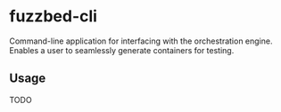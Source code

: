 # fuzzbed-cli

Command-line application for interfacing with the orchestration engine. Enables a
user to seamlessly generate containers for testing.

## Usage

TODO
